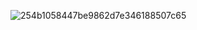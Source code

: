 ![254b1058447be9862d7e346188507c65](https://github.com/user-attachments/assets/9585e04e-2f89-419c-a3d3-fcbab786ea8a)










         
